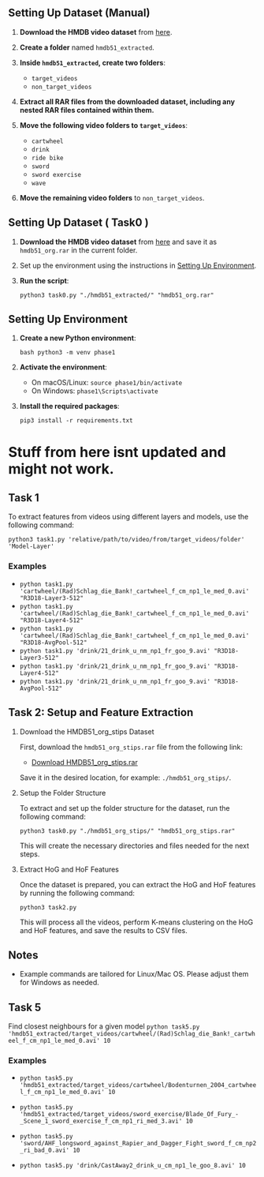 
## Setting Up Dataset (Manual)

1. **Download the HMDB video dataset** from [here](https://serre-lab.clps.brown.edu/resource/hmdb-a-large-human-motion-database/#Downloads).

2. **Create a folder** named `hmdb51_extracted`.

3. **Inside `hmdb51_extracted`, create two folders**:
   - `target_videos`
   - `non_target_videos`

4. **Extract all RAR files from the downloaded dataset, including any nested RAR files contained within them.**

5. **Move the following video folders to `target_videos`**:
   - `cartwheel`
   - `drink`
   - `ride bike`
   - `sword`
   - `sword exercise`
   - `wave`

6. **Move the remaining video folders** to `non_target_videos`.

## Setting Up Dataset ( Task0 )

1. **Download the HMDB video dataset** from [here](https://serre-lab.clps.brown.edu/resource/hmdb-a-large-human-motion-database/#Downloads) and save it as `hmdb51_org.rar` in the current folder.

2. Set up the environment using the instructions in [Setting Up Environment](#setting-up-environment).

3. **Run the script**:

   ```python3 task0.py "./hmdb51_extracted/" "hmdb51_org.rar"```

## Setting Up Environment<a name="setting-up-environment"></a>

1. **Create a new Python environment**:

   ```bash python3 -m venv phase1```
2. **Activate the environment**:
    - On macOS/Linux:
        ```source phase1/bin/activate```
    - On Windows:
        ```phase1\Scripts\activate```

3. **Install the required packages**:

    ```pip3 install -r requirements.txt```


# Stuff from here isnt updated and might not work.

## Task 1

To extract features from videos using different layers and models, use the following command:

 ```python3 task1.py 'relative/path/to/video/from/target_videos/folder' 'Model-Layer' ```

### Examples

- `python task1.py 'cartwheel/(Rad)Schlag_die_Bank!_cartwheel_f_cm_np1_le_med_0.avi' "R3D18-Layer3-512"`
- `python task1.py 'cartwheel/(Rad)Schlag_die_Bank!_cartwheel_f_cm_np1_le_med_0.avi' "R3D18-Layer4-512"`
- `python task1.py 'cartwheel/(Rad)Schlag_die_Bank!_cartwheel_f_cm_np1_le_med_0.avi' "R3D18-AvgPool-512"`
- `python task1.py 'drink/21_drink_u_nm_np1_fr_goo_9.avi' "R3D18-Layer3-512"`
- `python task1.py 'drink/21_drink_u_nm_np1_fr_goo_9.avi' "R3D18-Layer4-512"`
- `python task1.py 'drink/21_drink_u_nm_np1_fr_goo_9.avi' "R3D18-AvgPool-512"`

## Task 2: Setup and Feature Extraction

1. Download the HMDB51_org_stips Dataset

   First, download the `hmdb51_org_stips.rar` file from the following link:

   - [Download HMDB51_org_stips.rar](http://serre-lab.clps.brown.edu/wp-content/uploads/2013/10/hmdb51_org_stips.rar)

   Save it in the desired location, for example: `./hmdb51_org_stips/`.
   

2. Setup the Folder Structure

   To extract and set up the folder structure for the dataset, run the following command:

   ```python3 task0.py "./hmdb51_org_stips/" "hmdb51_org_stips.rar"```

   This will create the necessary directories and files needed for the next steps.

3. Extract HoG and HoF Features

   Once the dataset is prepared, you can extract the HoG and HoF features by running the following command:

   ```python3 task2.py```

   This will process all the videos, perform K-means clustering on the HoG and HoF features, and save the results to CSV files.

## Notes
* Example commands are tailored for Linux/Mac OS. Please adjust them for Windows as needed.



## Task 5

Find closest neighbours for a given model
 ```python task5.py 'hmdb51_extracted/target_videos/cartwheel/(Rad)Schlag_die_Bank!_cartwheel_f_cm_np1_le_med_0.avi' 10```

### Examples

- `python task5.py 'hmdb51_extracted/target_videos/cartwheel/Bodenturnen_2004_cartwheel_f_cm_np1_le_med_0.avi' 10`

- `python task5.py 'hmdb51_extracted/target_videos/sword_exercise/Blade_Of_Fury_-_Scene_1_sword_exercise_f_cm_np1_ri_med_3.avi' 10`

- `python task5.py 'sword/AHF_longsword_against_Rapier_and_Dagger_Fight_sword_f_cm_np2_ri_bad_0.avi' 10`

- `python task5.py 'drink/CastAway2_drink_u_cm_np1_le_goo_8.avi' 10`